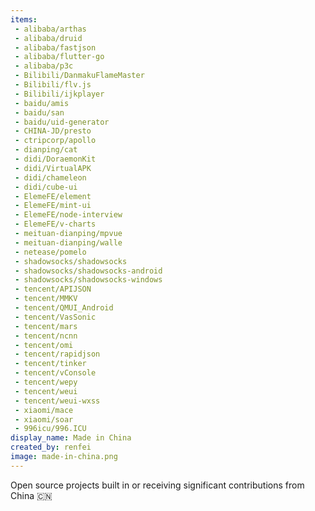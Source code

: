 ```yaml
---
items:
 - alibaba/arthas
 - alibaba/druid
 - alibaba/fastjson
 - alibaba/flutter-go
 - alibaba/p3c
 - Bilibili/DanmakuFlameMaster
 - Bilibili/flv.js
 - Bilibili/ijkplayer
 - baidu/amis
 - baidu/san
 - baidu/uid-generator
 - CHINA-JD/presto
 - ctripcorp/apollo
 - dianping/cat
 - didi/DoraemonKit
 - didi/VirtualAPK
 - didi/chameleon
 - didi/cube-ui
 - ElemeFE/element
 - ElemeFE/mint-ui
 - ElemeFE/node-interview
 - ElemeFE/v-charts
 - meituan-dianping/mpvue
 - meituan-dianping/walle
 - netease/pomelo
 - shadowsocks/shadowsocks
 - shadowsocks/shadowsocks-android
 - shadowsocks/shadowsocks-windows
 - tencent/APIJSON
 - tencent/MMKV
 - tencent/QMUI_Android
 - tencent/VasSonic
 - tencent/mars
 - tencent/ncnn
 - tencent/omi
 - tencent/rapidjson
 - tencent/tinker
 - tencent/vConsole
 - tencent/wepy
 - tencent/weui
 - tencent/weui-wxss
 - xiaomi/mace
 - xiaomi/soar
 - 996icu/996.ICU
display_name: Made in China
created_by: renfei
image: made-in-china.png
---
```

Open source projects built in or receiving significant contributions from China :cn:

